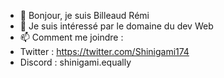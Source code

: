- 👋 Bonjour, je suis Billeaud Rémi 
- 👀 Je suis intéressé par le domaine du dev Web 
- 📫 Comment me joindre :
- Twitter : https://twitter.com/Shinigami174
- Discord : shinigami.equally
